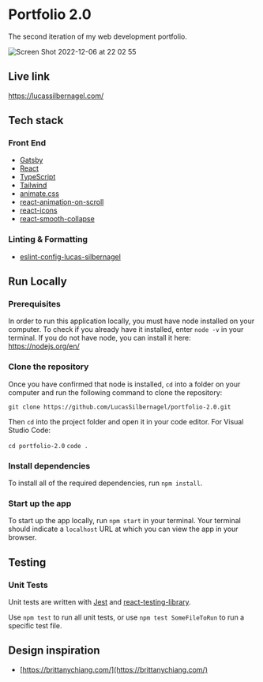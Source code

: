 # Portfolio 2.0

The second iteration of my web development portfolio.

![Screen Shot 2022-12-06 at 22 02 55](https://user-images.githubusercontent.com/57023164/206079118-1fb7d28e-ed14-4ff9-ae08-69dc027f6848.png)

## Live link

https://lucassilbernagel.com/

## Tech stack

### Front End

- [Gatsby](https://www.gatsbyjs.com/)
- [React](https://reactjs.org/)
- [TypeScript](https://www.typescriptlang.org/)
- [Tailwind](https://tailwindcss.com/)
- [animate.css](https://animate.style/)
- [react-animation-on-scroll](https://www.npmjs.com/package/react-animation-on-scroll)
- [react-icons](https://www.npmjs.com/package/react-icons)
- [react-smooth-collapse](https://www.npmjs.com/package/react-smooth-collapse)

### Linting & Formatting

- [eslint-config-lucas-silbernagel](https://www.npmjs.com/package/eslint-config-lucas-silbernagel)

## Run Locally

### Prerequisites

In order to run this application locally, you must have node installed on your computer. To check if you already have it installed, enter `node -v` in your terminal. If you do not have node, you can install it here: https://nodejs.org/en/

### Clone the repository

Once you have confirmed that node is installed, `cd` into a folder on your computer and run the following command to clone the repository:

`git clone https://github.com/LucasSilbernagel/portfolio-2.0.git`

Then `cd` into the project folder and open it in your code editor. For Visual Studio Code:

`cd portfolio-2.0`
`code .`

### Install dependencies

To install all of the required dependencies, run `npm install`.

### Start up the app

To start up the app locally, run `npm start` in your terminal. Your terminal should indicate a `localhost` URL at which you can view the app in your browser.

## Testing

### Unit Tests

Unit tests are written with [Jest](https://jestjs.io/) and [react-testing-library](https://testing-library.com/).

Use `npm test` to run all unit tests, or use `npm test SomeFileToRun` to run a specific test file.

## Design inspiration
- [https://brittanychiang.com/](https://brittanychiang.com/)
